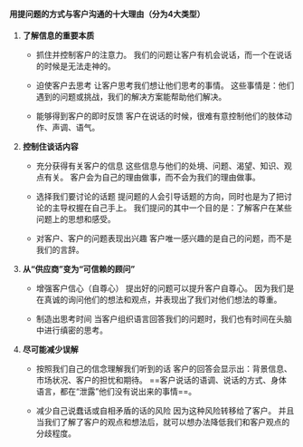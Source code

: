 #### 用提问题的方式与客户沟通的十大理由（分为4大类型）
1. **了解信息的重要本质**
	- 抓住并控制客户的注意力。
	我们的问题让客户有机会说话，而一个在说话的时候是无法走神的。
	
	- 迫使客户去思考
	让客户思考我们想让他们思考的事情。
	这些事情是：他们遇到的问题或挑战，我们的解决方案能帮助他们解决。
	
	- 能够得到客户的即时反馈
	客户在说话的时候，很难有意控制他们的肢体动作、声调、语气。
	
2. **控制住谈话内容**
	- 充分获得有关客户的信息
		这些信息与他们的处境、问题、渴望、知识、观点有关。
		客户会为自己的理由做事，而不会为我们的理由做事。
		
	- 选择我们要讨论的话题
		提问题的人会引导话题的方向，同时也是为了把讨论的主导权握在自己手上。
		我们提问的其中一个目的是：了解客户在某些问题上的思想和感受。
		
	- 对客户、客户的问题表现出兴趣
		客户唯一感兴趣的是自己的问题，而不是我们的言辞。

3. **从“供应商”变为“可信赖的顾问”**
	- 增强客户信心（自尊心）
		提出好的问题可以提升客户自尊心。
		因为我们是在真诚的询问他们的想法和观点，并表现出了我们对他们想法的尊重。
		
	- 制造出思考时间
		当客户组织语言回答我们的问题时，我们也有时间在头脑中进行缜密的思考。

4. **尽可能减少误解**
	- 按照我们自己的信念理解我们听到的话
		客户的回答会显示出：背景信息、市场状况、客户的担忧和期待。
		==客户说话的语调、说话的方式、身体语言，都在“泄露”他们没有说出来的事情==。
		
	- 减少自己说蠢话或自相矛盾的话的风险
		因为这种风险转移给了客户。
		并且当我们了解了客户的观点和想法后，就可以想办法降低我们和客户观点的分歧程度。